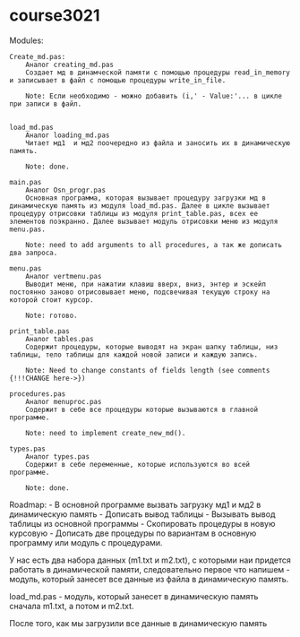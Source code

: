 # course3021
Modules:

    Create_md.pas:
        Аналог creating_md.pas
        Создает мд в динамческой памяти с помощью процедуры read_in_memory и записывает в файл с помощью процедуры write_in_file. 

        Note: Если необходимо - можно добавить (i,' - Value:'... в цикле при записи в файл.


    load_md.pas
        Аналог loading_md.pas
        Читает мд1  и мд2 поочередно из файла и заносить их в динамическую память.

        Note: done.

    main.pas
        Аналог Osn_progr.pas
        Основная программа, которая вызывает процедуру загрузки мд в динамическую память из модуля load_md.pas. Далее в цикле вызывает процедуру отрисовки таблицы из модуля print_table.pas, всех ее элементов поэкранно. Далее вызывает модуль отрисовки меню из модуля menu.pas.

        Note: need to add arguments to all procedures, а так же дописать два запроса.

    menu.pas
        Аналог vertmenu.pas
        Выводит меню, при нажатии клавиш вверх, вниз, энтер и эскейп постоянно заново отрисовывает меню, подсвечивая текущую строку на которой стоит курсор.

        Note: готово.

    print_table.pas
        Аналог tables.pas
        Содержит процедуры, которые выводят на экран шапку таблицы, низ таблицы, тело таблицы для каждой новой записи и каждую запись.

        Note: Need to change constants of fields length (see comments {!!!CHANGE here->})

    procedures.pas
        Аналог menuproc.pas
        Содержит в себе все процедуры которые вызываются в главной программе.

        Note: need to implement create_new_md().

    types.pas
        Аналог types.pas
        Содержит в себе переменные, которые используются во всей программе.

        Note: done.



Roadmap:
    - В основной программе вызвать загрузку мд1 и мд2 в динамическую память
    - Дописать вывод таблицы
    - Вызывать вывод таблицы из основной программы
    - Скопировать процедуры в новую курсовую
    - Дописать две процедуры по вариантам в основную программу или модуль с процедурами.



У нас есть два набора данных (m1.txt и m2.txt), с которыми наи придется работать в динамической памяти, следовательно первое что напишем - модуль, который занесет все данные из файла в динамическую память.

load_md.pas - модуль, который занесет в динамическую память сначала m1.txt, а потом и m2.txt.

После того, как мы загрузили все данные в динамическую память 